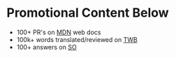 # Promotional Content Below

* 100+ PR's on [MDN](https://github.com/mdn/content/pulls?q=is%3Apr+is%3Aclosed+author%3Ahimanshugarg) web docs 
* 100k+ words translated/reviewed on [TWB](https://twbplatform.org/4e587754764a4772464a513066766174702b753876413d3d3a3af7aedcad50c0f6493d3187c23bc7bd8d/key/)
* 100+ answers on [SO](https://stackoverflow.com/users/786691/himanshu)
